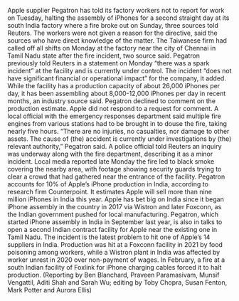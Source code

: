 Apple supplier Pegatron has told its factory workers not to report for work on Tuesday, halting the assembly of iPhones for a second straight day at its south India factory where a fire broke out on Sunday, three sources told Reuters.
The workers were not given a reason for the directive, said the sources who have direct knowledge of the matter.
The Taiwanese firm had called off all shifts on Monday at the factory near the city of Chennai in Tamil Nadu state after the fire incident, two source said.
Pegatron previously told Reuters in a statement on Monday “there was a spark incident” at the facility and is currently under control. The incident “does not have significant financial or operational impact” for the company, it added.
While the facility has a production capacity of about 26,000 iPhones per day, it has been assembling about 8,000-12,000 iPhones per day in recent months, an industry source said.
Pegatron declined to comment on the production estimate.
Apple did not respond to a request for comment.
A local official with the emergency responses department said multiple fire engines from various stations had to be brought in to douse the fire, taking nearly five hours.
“There are no injuries, no casualties, nor damage to other assets. The cause of (the) accident is currently under investigations by (the) relevant authority,” Pegatron said.
A police official told Reuters an inquiry was underway along with the fire department, describing it as a minor incident.
Local media reported late Monday the fire led to black smoke covering the nearby area, with footage showing security guards trying to clear a crowd that had gathered near the entrance of the facility.
Pegatron accounts for 10% of Apple’s iPhone production in India, according to research firm Counterpoint. It estimates Apple will sell more than nine million iPhones in India this year.
Apple has bet big on India since it began iPhone assembly in the country in 2017 via Wistron and later Foxconn, as the Indian government pushed for local manufacturing.
Pegatron, which started iPhone assembly in India in September last year, is also in talks to open a second Indian contract facility for Apple near the existing one in Tamil Nadu.
The incident is the latest problem to hit one of Apple’s 14 suppliers in India.
Production was hit at a Foxconn facility in 2021 by food poisoning among workers, while a Wistron plant in India was affected by worker unrest in 2020 over non-payment of wages. In February, a fire at a south Indian facility of Foxlink for iPhone charging cables forced it to halt production.
(Reporting by Ben Blanchard, Praveen Paramasivam, Munsif Vengattil, Aditi Shah and Sarah Wu; editing by Toby Chopra, Susan Fenton, Mark Potter and Aurora Ellis)